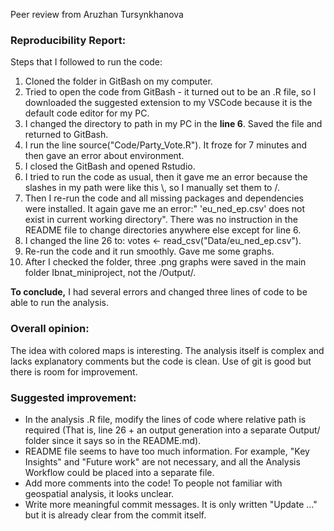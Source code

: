 Peer review from Aruzhan Tursynkhanova

### **Reproducibility Report:**

Steps that I followed to run the code:
1) Cloned the folder in GitBash on my computer.
2) Tried to open the code from GitBash - it turned out to be an .R file, so I downloaded the suggested extension to my VSCode because it is the default code editor for my PC.
3) I changed the directory to path in my PC in the **line 6**. Saved the file and returned to GitBash.
4) I run the line source("Code/Party\_Vote.R"). It froze for 7 minutes and then gave an error about environment.
5) I closed the GitBash and opened Rstudio.
6) I tried to run the code as usual, then it gave me an error because the slashes in my path were like this \\, so I manually set them to /.
7) Then I re-run the code and all missing packages and dependencies were installed. It again gave me an error:" 'eu\_ned\_ep.csv' does not exist in current working directory". There was no instruction in the README file to change directories anywhere else except for line 6.
8) I changed the line 26 to: votes <- read\_csv("Data/eu\_ned\_ep.csv").
9) Re-run the code and it run smoothly. Gave me some graphs. 
10) After I checked the folder, three .png graphs were saved in the main folder Ibnat\_miniproject, not the /Output/.

**To conclude,** I had several errors and changed three lines of code to be able to run the analysis.

### **Overall opinion:**

The idea with colored maps is interesting. The analysis itself is complex and lacks explanatory comments but the code is clean. Use of git is good but there is room for improvement.



### **Suggested improvement:**

* In the analysis .R file, modify the lines of code where relative path is required (That is, line 26 + an output generation into a separate Output/ folder since it says so in the README.md).
* README file seems to have too much information. For example, "Key Insights" and "Future work" are not necessary, and all the Analysis Workflow could be placed into a separate file. 
* Add more comments into the code! To people not familiar with geospatial analysis, it looks unclear.
* Write more meaningful commit messages. It is only written "Update ..." but it is already clear from the commit itself. 

